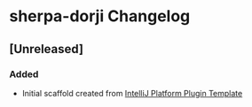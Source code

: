 <!-- Keep a Changelog guide -> https://keepachangelog.com -->

# sherpa-dorji Changelog

## [Unreleased]
### Added
- Initial scaffold created from [IntelliJ Platform Plugin Template](https://github.com/JetBrains/intellij-platform-plugin-template)
